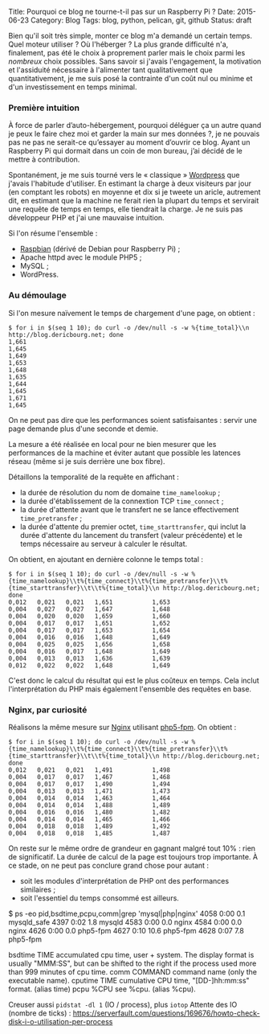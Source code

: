 Title: Pourquoi ce blog ne tourne-t-il pas sur un Raspberry Pi ?
Date: 2015-06-23
Category: Blog
Tags: blog, python, pelican, git, github
Status: draft

Bien qu'il soit très simple, monter ce blog m'a demandé un certain temps. Quel moteur utiliser ? Où l'héberger ? La plus grande difficulté n'a, finalement, pas été le choix à proprement parler mais le choix parmi les *nombreux* choix possibles. Sans savoir si j'avais l'engagement, la motivation et l'assiduité nécessaire à l'alimenter tant qualitativement que quantitativement, je me suis posé la contrainte d'un coût nul ou minime et d'un investissement en temps minimal.

### Première intuition

À force de parler d’auto-hébergement, pourquoi déléguer ça un autre quand je peux le faire chez moi et garder la main sur mes données ?, je ne pouvais pas ne pas ne serait-ce qu’essayer au moment d’ouvrir ce blog. Ayant un Raspberry Pi qui dormait dans un coin de mon bureau, j’ai décidé de le mettre à contribution.

Spontanément, je me suis tourné vers le « classique » [Wordpress](https://fr.wordpress.org/) que j'avais l'habitude d'utiliser. En estimant la charge à deux visiteurs par jour (en comptant les robots) en moyenne et dix si je tweete un aricle, autrement dit, en estimant que la machine ne ferait rien la plupart du temps et servirait une requête de temps en temps, elle tiendrait la charge. Je ne suis pas développeur PHP et j'ai une mauvaise intuition.

Si l'on résume l'ensemble :

* [Raspbian](https://www.raspbian.org/) (dérivé de Debian pour Raspberry Pi) ;
* Apache httpd avec le module PHP5 ;
* MySQL ;
* WordPress.


### Au démoulage

Si l'on mesure naïvement le temps de chargement d'une page, on obtient :

    $ for i in $(seq 1 10); do curl -o /dev/null -s -w %{time_total}\\n http://blog.dericbourg.net; done
    1,661
    1,645
    1,649
    1,653
    1,648
    1,635
    1,644
    1,645
    1,671
    1,645

On ne peut pas dire que les performances soient satisfaisantes : servir une page demande plus d'une seconde et demie.

La mesure a été réalisée en local pour ne bien mesurer que les performances de la machine et éviter autant que possible les latences réseau (même si je suis derrière une box fibre).

Détaillons la temporalité de la requête en affichant :

 * la durée de résolution du nom de domaine `time_namelookup` ;
 * la durée d'établissement de la connextion TCP `time_connect` ;
 * la durée d'attente avant que le transfert ne se lance effectivement `time_pretransfer` ;
 * la durée d'attente du premier octet, `time_starttransfer`, qui inclut la durée d'attente du lancement du transfert (valeur précédente) et le temps nécessaire au serveur à calculer le résultat.

On obtient, en ajoutant en dernière colonne le temps total :

    $ for i in $(seq 1 10); do curl -o /dev/null -s -w %{time_namelookup}\\t%{time_connect}\\t%{time_pretransfer}\\t%{time_starttransfer}\\t\\t%{time_total}\\n http://blog.dericbourg.net; done
    0,012   0,021   0,021   1,651           1,653
    0,004   0,027   0,027   1,647           1,648
    0,004   0,020   0,020   1,659           1,660
    0,004   0,017   0,017   1,651           1,652
    0,004   0,017   0,017   1,653           1,654
    0,004   0,016   0,016   1,648           1,649
    0,004   0,025   0,025   1,656           1,658
    0,004   0,016   0,017   1,648           1,649
    0,004   0,013   0,013   1,636           1,639
    0,012   0,022   0,022   1,648           1,649

C'est donc le calcul du résultat qui est le plus coûteux en temps. Cela inclut l'interprétation du PHP mais également l'ensemble des requêtes en base.


### Nginx, par curiosité

Réalisons la même mesure sur [Nginx](http://nginx.org/) utilisant [php5-fpm](http://php-fpm.org/). On obtient :

    $ for i in $(seq 1 10); do curl -o /dev/null -s -w %{time_namelookup}\\t%{time_connect}\\t%{time_pretransfer}\\t%{time_starttransfer}\\t\\t%{time_total}\\n http://blog.dericbourg.net; done
    0,012   0,021   0,021   1,491           1,498
    0,004   0,017   0,017   1,467           1,468
    0,004   0,017   0,017   1,490           1,494
    0,004   0,013   0,013   1,471           1,473
    0,004   0,014   0,014   1,463           1,464
    0,004   0,014   0,014   1,488           1,489
    0,004   0,016   0,016   1,480           1,482
    0,004   0,014   0,014   1,465           1,466
    0,004   0,018   0,018   1,489           1,492
    0,004   0,018   0,018   1,485           1,487

On reste sur le même ordre de grandeur en gagnant malgré tout 10% : rien de significatif. La durée de calcul de la page est toujours trop importante. À ce stade, on ne peut pas conclure grand chose pour autant :

 * soit les modules d'interprétation de PHP ont des performances similaires ;
 * soit l'essentiel du temps consommé est ailleurs.





 $ ps -eo pid,bsdtime,pcpu,comm|grep 'mysql\|php\|nginx'
 4058   0:00  0.1 mysqld_safe
 4397   0:02  1.8 mysqld
 4583   0:00  0.0 nginx
 4584   0:00  0.0 nginx
 4626   0:00  0.0 php5-fpm
 4627   0:10 10.6 php5-fpm
 4628   0:07  7.8 php5-fpm



 bsdtime     TIME      accumulated cpu time, user + system.  The display format is usually "MMM:SS", but can be shifted to the right if the process used more than 999 minutes of cpu time.
 comm        COMMAND   command name (only the executable name).
 cputime     TIME      cumulative CPU time, "[DD-]hh:mm:ss" format.  (alias time)
 pcpu        %CPU      see %cpu.  (alias %cpu).


Creuser aussi `pidstat -dl 1` (IO / process), plus `iotop`
Attente des IO (nombre de ticks) : https://serverfault.com/questions/169676/howto-check-disk-i-o-utilisation-per-process
